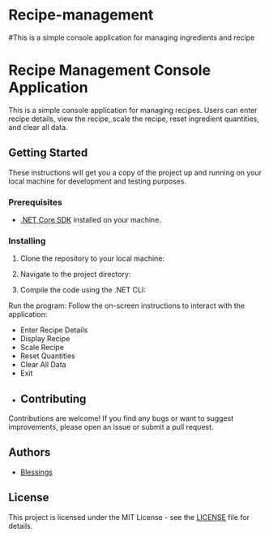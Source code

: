 # Recipe-management
#This is a simple console application for managing ingredients and recipe
# Recipe Management Console Application

This is a simple console application for managing recipes. Users can enter recipe details, view the recipe, scale the recipe, reset ingredient quantities, and clear all data.

## Getting Started

These instructions will get you a copy of the project up and running on your local machine for development and testing purposes.

### Prerequisites

- [.NET Core SDK](https://dotnet.microsoft.com/download) installed on your machine.

### Installing

1. Clone the repository to your local machine:


2. Navigate to the project directory:


3. Compile the code using the .NET CLI:

 Run the program:
 Follow the on-screen instructions to interact with the application:
   - Enter Recipe Details
   - Display Recipe
   - Scale Recipe
   - Reset Quantities
   - Clear All Data
   - Exit
   - ## Contributing

Contributions are welcome! If you find any bugs or want to suggest improvements, please open an issue or submit a pull request.

## Authors

- [Blessings](https://github.com/blessingstommy/Recipe-management/edit/main/README.md)

## License

This project is licensed under the MIT License - see the [LICENSE](LICENSE) file for details.
